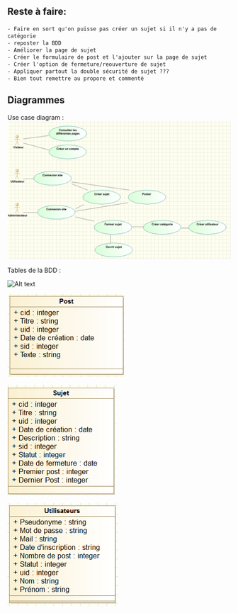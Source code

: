 Reste à faire:
--
	- Faire en sort qu'on puisse pas créer un sujet si il n'y a pas de catégorie
	- reposter la BDD
	- Améliorer la page de sujet
	- Créer le formulaire de post et l'ajouter sur la page de sujet
	- Créer l'option de fermeture/reouverture de sujet
	- Appliquer partout la double sécurité de sujet ???
	- Bien tout remettre au propore et commenté
	
Diagrammes
--	

Use case diagram :
![Alt text](\Diagrammes/UseCaseScreenShot.png?raw=true "Use case diagram")

Tables de la BDD :

![Alt text](\Diagrammes/Tables_Catégorie.png?raw=true "Tables Catégorie")

![Alt text](\Diagrammes/Tables_Post.png?raw=true "Tables Post")

![Alt text](\Diagrammes/Tables_Sujet.png?raw=true "Tables Sujet")

![Alt text](\Diagrammes/Tables_Utilisateurs.png?raw=true "Tables Utilisateurs")